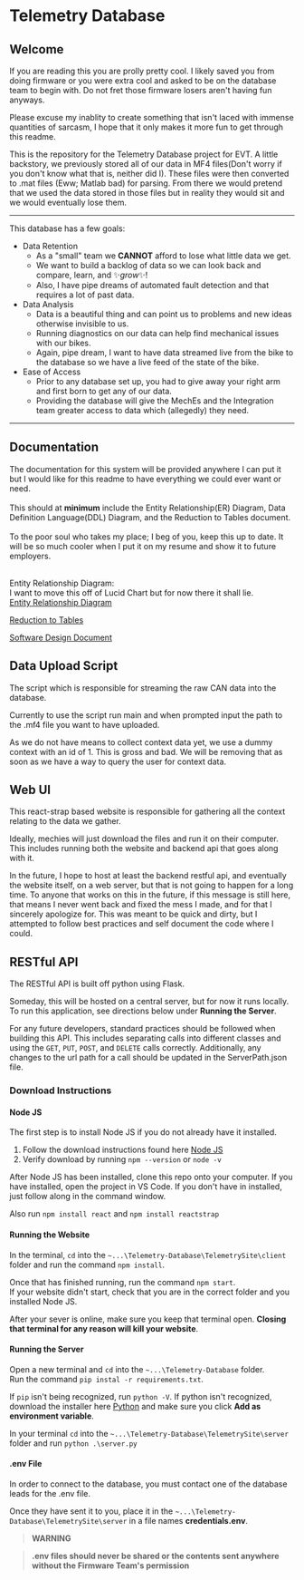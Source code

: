 # Telemetry Database

## Welcome

If you are reading this you are prolly pretty cool. I likely saved you from doing firmware or you were extra cool and asked to be on the database team to begin with. Do not fret those firmware losers aren't having fun anyways.<br>

Please excuse my inablity to create something that isn't laced with immense quantities of sarcasm, I hope that it only makes it more fun to get through this readme.<br>

This is the repository for the Telemetry Database project for EVT. A little backstory, we previously stored all of our data in MF4 files(Don't worry if you don't know what that is, neither did I). These files were then converted to .mat files (Eww; Matlab bad) for parsing. From there we would pretend that we used the data stored in those files but in reality they would sit and we would eventually lose them.<br>

---

This database has a few goals:

- Data Retention
  - As a "small" team we **CANNOT** afford to lose what little data we get.
  - We want to build a backlog of data so we can look back and compare, learn, and ✨*grow*✨!
  - Also, I have pipe dreams of automated fault detection and that requires a lot of past data.
- Data Analysis
  - Data is a beautiful thing and can point us to problems and new ideas otherwise invisible to us.
  - Running diagnostics on our data can help find mechanical issues with our bikes.
  - Again, pipe dream, I want to have data streamed live from the bike to the database so we have a live feed of the state of the bike.
- Ease of Access
  - Prior to any database set up, you had to give away your right arm and first born to get any of our data.
  - Providing the database will give the MechEs and the Integration team greater access to data which (allegedly) they need.

---

## Documentation

The documentation for this system will be provided anywhere I can put it but I would like for this readme to have everything we could ever want or need.<br>
<br>
This should at **minimum** include the Entity Relationship(ER) Diagram, Data Definition Language(DDL) Diagram, and the Reduction to Tables document.<br>
<br>
To the poor soul who takes my place; I beg of you, keep this up to date. It will be so much cooler when I put it on my resume and show it to future employers.<br>
<br>

Entity Relationship Diagram:<br>
I want to move this off of Lucid Chart but for now there it shall lie.<br>
[Entity Relationship Diagram](https://lucid.app/lucidchart/ff611a92-9484-4606-a11d-d142f54ee428/edit?viewport_loc=-2095%2C-830%2C4919%2C2456%2CMMHz0DLYv6yU&invitationId=inv_5c98f0bf-e268-4e23-afe7-0b5b771f8459)<br>

[Reduction to Tables](https://docs.google.com/document/d/1Dq0fAyz-GOTDRLL4TS9-DYxf0agS83yGcmjXoaB-jjU/edit?usp=sharing)<br>

[Software Design Document](https://docs.google.com/document/d/1QV6rSz8Uj5yaqdDihSC-XkMlvNX5aUmDrTravnWL-ts/edit?usp=sharing)<br>



## Data Upload Script

The script which is responsible for streaming the raw CAN data into the database.<br>

Currently to use the script run main and when prompted input the path to the .mf4 file you want to have uploaded.<br>

As we do not have means to collect context data yet, we use a dummy context with an id of 1. This is gross and bad. We will be removing that as soon as we have a way to query the user for context data.<br>

## Web UI 

This react-strap based website is responsible for gathering all the context relating to the data we gather.<br>

Ideally, mechies will just download the files and run it on their computer. This includes running both the website and backend api that goes along with it.<br>

In the future, I hope to host at least the backend restful api, and eventually the website itself, on a web server, but that is not going to happen for a long time. To anyone that works on this in the future, if this message is still here, that means I never went back and fixed the mess I made, and for that I sincerely apologize for. This was meant to be quick and dirty, but I attempted to follow best practices and self document the code where I could. <br>

## RESTful API

The RESTful API is built off python using Flask. <br>

Someday, this will be hosted on a central server, but for now it runs locally. To run this application, see directions below under **Running the Server**. <br>

For any future developers, standard practices should be followed when building this API. This includes separating calls into different classes and using the `GET`, `PUT`, `POST`, and `DELETE` calls correctly. Additionally, any changes to the url path for a call should be updated in the ServerPath.json file.

### Download Instructions


#### Node JS
The first step is to install Node JS if you do not already have it installed.<br>

1. Follow the download instructions found here [Node JS](https://nodejs.org/en/download/package-manager)
2. Verify download by running `npm --version` or `node -v`<br>

After Node JS has been installed, clone this repo onto your computer. If you have installed, open the project in VS Code. If you don't have in installed, just follow along in the command window. <br>

Also run `npm install react` and `npm install reactstrap`

#### **Running the Website**

In the terminal, `cd` into the `~...\Telemetry-Database\TelemetrySite\client` folder and run the command `npm install`. <br>

Once that has finished running, run the command `npm start`. <br>
 If your website didn't start, check that you are in the correct folder and you installed Node JS. <br>

After your sever is online, make sure you keep that terminal open. **Closing that terminal for any reason will kill your website**.<br>

#### **Running the Server**

Open a new terminal and `cd` into the `~...\Telemetry-Database` folder. <br>
Run the command `pip instal -r requirements.txt`. <br>

If `pip` isn't being recognized, run `python -V`. If python isn't recognized, download the installer here [Python](https://www.python.org/downloads/) and make sure you click **Add as environment variable**.<br>

In your terminal `cd` into the `~...\Telemetry-Database\TelemetrySite\server` folder and run `python .\server.py`

#### **.env File**

In order to connect to the database, you must contact one of the database leads for the .env file.<br> 

Once they have sent it to you, place it in the `~...\Telemetry-Database\TelemetrySite\server` in a file names **credentials.env**.

> **WARNING**

>**.env files should never be shared or the contents sent anywhere without the Firmware Team's permission**






